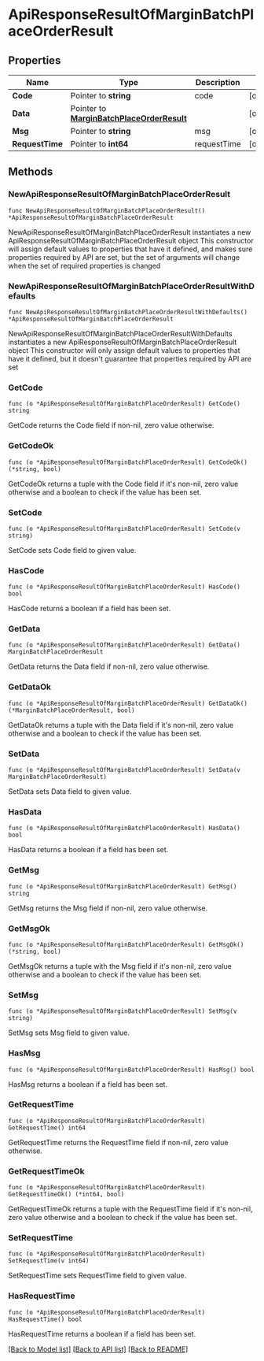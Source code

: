 # ApiResponseResultOfMarginBatchPlaceOrderResult

## Properties

Name | Type | Description | Notes
------------ | ------------- | ------------- | -------------
**Code** | Pointer to **string** | code | [optional] 
**Data** | Pointer to [**MarginBatchPlaceOrderResult**](MarginBatchPlaceOrderResult.md) |  | [optional] 
**Msg** | Pointer to **string** | msg | [optional] 
**RequestTime** | Pointer to **int64** | requestTime | [optional] 

## Methods

### NewApiResponseResultOfMarginBatchPlaceOrderResult

`func NewApiResponseResultOfMarginBatchPlaceOrderResult() *ApiResponseResultOfMarginBatchPlaceOrderResult`

NewApiResponseResultOfMarginBatchPlaceOrderResult instantiates a new ApiResponseResultOfMarginBatchPlaceOrderResult object
This constructor will assign default values to properties that have it defined,
and makes sure properties required by API are set, but the set of arguments
will change when the set of required properties is changed

### NewApiResponseResultOfMarginBatchPlaceOrderResultWithDefaults

`func NewApiResponseResultOfMarginBatchPlaceOrderResultWithDefaults() *ApiResponseResultOfMarginBatchPlaceOrderResult`

NewApiResponseResultOfMarginBatchPlaceOrderResultWithDefaults instantiates a new ApiResponseResultOfMarginBatchPlaceOrderResult object
This constructor will only assign default values to properties that have it defined,
but it doesn't guarantee that properties required by API are set

### GetCode

`func (o *ApiResponseResultOfMarginBatchPlaceOrderResult) GetCode() string`

GetCode returns the Code field if non-nil, zero value otherwise.

### GetCodeOk

`func (o *ApiResponseResultOfMarginBatchPlaceOrderResult) GetCodeOk() (*string, bool)`

GetCodeOk returns a tuple with the Code field if it's non-nil, zero value otherwise
and a boolean to check if the value has been set.

### SetCode

`func (o *ApiResponseResultOfMarginBatchPlaceOrderResult) SetCode(v string)`

SetCode sets Code field to given value.

### HasCode

`func (o *ApiResponseResultOfMarginBatchPlaceOrderResult) HasCode() bool`

HasCode returns a boolean if a field has been set.

### GetData

`func (o *ApiResponseResultOfMarginBatchPlaceOrderResult) GetData() MarginBatchPlaceOrderResult`

GetData returns the Data field if non-nil, zero value otherwise.

### GetDataOk

`func (o *ApiResponseResultOfMarginBatchPlaceOrderResult) GetDataOk() (*MarginBatchPlaceOrderResult, bool)`

GetDataOk returns a tuple with the Data field if it's non-nil, zero value otherwise
and a boolean to check if the value has been set.

### SetData

`func (o *ApiResponseResultOfMarginBatchPlaceOrderResult) SetData(v MarginBatchPlaceOrderResult)`

SetData sets Data field to given value.

### HasData

`func (o *ApiResponseResultOfMarginBatchPlaceOrderResult) HasData() bool`

HasData returns a boolean if a field has been set.

### GetMsg

`func (o *ApiResponseResultOfMarginBatchPlaceOrderResult) GetMsg() string`

GetMsg returns the Msg field if non-nil, zero value otherwise.

### GetMsgOk

`func (o *ApiResponseResultOfMarginBatchPlaceOrderResult) GetMsgOk() (*string, bool)`

GetMsgOk returns a tuple with the Msg field if it's non-nil, zero value otherwise
and a boolean to check if the value has been set.

### SetMsg

`func (o *ApiResponseResultOfMarginBatchPlaceOrderResult) SetMsg(v string)`

SetMsg sets Msg field to given value.

### HasMsg

`func (o *ApiResponseResultOfMarginBatchPlaceOrderResult) HasMsg() bool`

HasMsg returns a boolean if a field has been set.

### GetRequestTime

`func (o *ApiResponseResultOfMarginBatchPlaceOrderResult) GetRequestTime() int64`

GetRequestTime returns the RequestTime field if non-nil, zero value otherwise.

### GetRequestTimeOk

`func (o *ApiResponseResultOfMarginBatchPlaceOrderResult) GetRequestTimeOk() (*int64, bool)`

GetRequestTimeOk returns a tuple with the RequestTime field if it's non-nil, zero value otherwise
and a boolean to check if the value has been set.

### SetRequestTime

`func (o *ApiResponseResultOfMarginBatchPlaceOrderResult) SetRequestTime(v int64)`

SetRequestTime sets RequestTime field to given value.

### HasRequestTime

`func (o *ApiResponseResultOfMarginBatchPlaceOrderResult) HasRequestTime() bool`

HasRequestTime returns a boolean if a field has been set.


[[Back to Model list]](../README.md#documentation-for-models) [[Back to API list]](../README.md#documentation-for-api-endpoints) [[Back to README]](../README.md)


